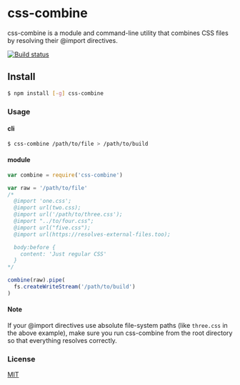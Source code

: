 # css-combine
css-combine is a module and command-line utility that combines CSS files by resolving their @import directives.

[![Build status](https://travis-ci.org/michaelrhodes/css-combine.png?branch=master)](https://travis-ci.org/michaelrhodes/css-combine)

## Install
``` sh
$ npm install [-g] css-combine
```

### Usage
#### cli
``` sh
$ css-combine /path/to/file > /path/to/build
```

#### module
``` js
var combine = require('css-combine')

var raw = '/path/to/file'
/*
  @import 'one.css';
  @import url(two.css);
  @import url('/path/to/three.css');
  @import "../to/four.css";
  @import url("five.css");
  @import url(https://resolves-external-files.too);

  body:before {
    content: 'Just regular CSS'
  }
*/

combine(raw).pipe(
  fs.createWriteStream('/path/to/build')
)
```

#### Note
If your @import directives use absolute file-system paths (like `three.css` in the above example), make sure you run css-combine from the root directory so that everything resolves correctly.

### License
[MIT](http://opensource.org/licenses/MIT)
